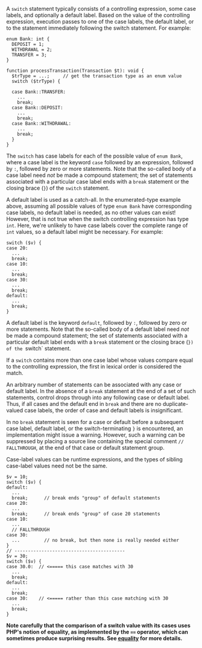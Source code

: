 A `switch` statement typically consists of a controlling expression, some case labels, and optionally a default label.  Based on the
value of the controlling expression, execution passes to one of the case labels, the default label, or to the statement immediately
following the switch statement.  For example:

```Hack
enum Bank: int {
  DEPOSIT = 1;
  WITHDRAWAL = 2;
  TRANSFER = 3;
}

function processTransaction(Transaction $t): void {
  $trType = ...;     // get the transaction type as an enum value
  switch ($trType) {

  case Bank::TRANSFER:
    ...
    break;
  case Bank::DEPOSIT:
    ...
    break;
  case Bank::WITHDRAWAL:
    ...
    break;
  }
}
```

The `switch` has case labels for each of the possible value of `enum Bank`, where a case label is the keyword `case` followed by an
expression, followed by `:`, followed by zero or more statements.  Note that the so-called body of a case label need *not* be made a
compound statement; the set of statements associated with a particular case label ends with a `break` statement or the closing brace (`}`)
of the `switch` statement.

A default label is used as a catch-all.  In the enumerated-type example above, assuming all possible values of type `enum Bank` have
corresponding case labels, no default label is needed, as no other values can exist!  However, that is not true when the switch controlling
expression has type `int`. Here, we're unlikely to have case labels cover the complete range of `int` values, so a default label might be
necessary.  For example:

```Hack
switch ($v) {
case 20:
  ...
  break;
case 10:
  ...
  break;
case 30:
  ...
  break;
default:
  ...
  break;
}
```

A default label is the keyword `default`, followed by `:`, followed by zero or more statements.  Note that the so-called body of a default
label need *not* be made a compound statement; the set of statements associated with a particular default label ends with a `break`
statement or the closing brace (`}) of the `switch` statement.

If a `switch` contains more than one case label whose values compare equal to the controlling expression, the first in lexical order is
considered the match.

An arbitrary number of statements can be associated with any case or default label. In the absence of a `break` statement at the end of
a set of such statements, control drops through into any following case or default label. Thus, if all cases and the default end in `break`
and there are no duplicate-valued case labels, the order of case and default labels is insignificant.

In no `break` statement is seen for a case or default before a subsequent case label, default label, or the switch-terminating `}` is
encountered, an implementation might issue a warning. However, such a warning can be suppressed by placing a source line containing the
special comment `// FALLTHROUGH`, at the end of that case or default statement group.

Case-label values can be runtime expressions, and the types of sibling case-label values need not be the same.

```Hack
$v = 10;
switch ($v) {
default:
  ...
  break;      // break ends "group" of default statements
case 20:
  ...
  break;      // break ends "group" of case 20 statements
case 10:
  ...
  // FALLTHROUGH
case 30:
  ...         // no break, but then none is really needed either
}
// -----------------------------------------
$v = 30;
switch ($v) {
case 30.0:  // <===== this case matches with 30
  ...
  break;
default:
  ...
  break;
case 30:    // <===== rather than this case matching with 30
  ...
  break;
}
```

**Note carefully that the comparison of a switch value with its cases uses PHP's notion of
equality, as implemented by the `==` operator, which can sometimes produce surprising
results. See [equality](../expressions-and-operators/equality.md) for more details.**
